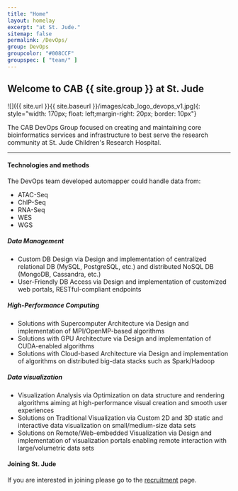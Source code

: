 ```yaml
---
title: "Home"
layout: homelay
excerpt: "at St. Jude."
sitemap: false
permalink: /DevOps/
group: DevOps
groupcolor: "#008CCF"
groupspec: [ "team/" ]
---
```


## Welcome to CAB {{ site.group }} at St. Jude

![]({{ site.url }}{{ site.baseurl }}/images/cab_logo_devops_v1.jpg){: style="width: 170px; float: left;margin-right: 20px; border: 10px"}

The CAB DevOps Group focused on creating and maintaining core bioinformatics services and infrastructure to best serve the research community at St. Jude Children's Research Hospital.


---
#### Technologies and methods

The DevOps team developed automapper could handle data from:
- ATAC-Seq
- ChIP-Seq
- RNA-Seq
- WES
- WGS

##### Data Management

- Custom DB Design via Design and implementation of centralized relational DB (MySQL, PostgreSQL, etc.) and distributed NoSQL DB (MongoDB, Cassandra, etc.)
- User-Friendly DB Access via Design and implementation of customized web portals, RESTful-compliant endpoints

##### High-Performance Computing

- Solutions with Supercomputer Architecture via Design and implementation of MPI/OpenMP-based algorithms
- Solutions with GPU Architecture via Design and implementation of CUDA-enabled algorithms
- Solutions with Cloud-based Architecture via Design and implementation of algorithms on distributed big-data stacks such as Spark/Hadoop

##### Data visualization

- Visualization Analysis via Optimization on data structure and rendering algorithms aiming at high-performance visual creation and smooth user experiences
- Solutions on Traditional Visualization via Custom 2D and 3D static and interactive data visualization on small/medium-size data sets
- Solutions on Remote/Web-embedded Visualization via Design and implementation of visualization portals enabling remote interaction with large/volumetric data sets


#### Joining St. Jude
If you are interested in joining please go to the [recruitment](/recruitment) page.
